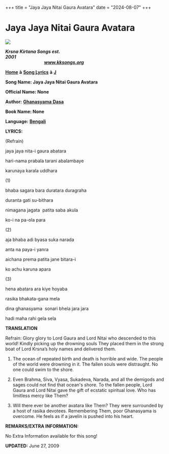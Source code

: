 +++
title = "Jaya Jaya Nitai Gaura Avatara"
date = "2024-08-07"
+++

# Jaya Jaya Nitai Gaura Avatara
**[![](http://kksongs.org/image_files/image002.jpg)](http://kksongs.org/)**

**_Krsna_** **_Kirtana Songs est. 2001_**                                                                                                                                                      **_www.kksongs.org_**

**[Home](http://kksongs.org/)** **à** **[Song Lyrics](http://kksongs.org/lyrics.html)** **à** **[J](http://kksongs.org/songs/song_j.html)**

**Song Name: Jaya Jaya Nitai Gaura Avatara**

**Official Name: None**

**Author:** [**Ghanasyama** **Dasa**](http://kksongs.org/authors/list/ghanasyama.html)

**Book Name: None**

**Language:** [**Bengali**](http://kksongs.org/language/list/bengali.html)

**LYRICS:**

(Refrain)

jaya jaya nita-i gaura abatara

hari-nama prabala tarani abalambaye

karunaya karala uddhara

(1)

bhaba sagara bara duratara duragraha

duranta gati su-bithara

nimagana jagata  patita saba akula

ko-i na pa-ola para

(2)

aja bhaba adi byasa suka narada

anta na paya-i yanra

aichana prema patita jane bitara-i

ko achu karuna apara

(3)

hena abatara ara kiye hoyaba

rasika bhakata-gana mela

dina ghanasyama  sonari bhela jara jara

hadi maha rahi gela sela

**TRANSLATION**

Refrain: Glory glory to Lord Gaura and Lord Nitai who descended to this world! Kindly picking up the drowning souls They placed them in the strong boat of Lord Krsna’s holy names and delivered them.

1) The ocean of repeated birth and death is horrible and wide. The people of the world were drowning in it. The fallen souls were distraught. No one could swim to the shore.

2) Even Brahma, Siva, Vyasa, Sukadeva, Narada, and all the demigods and sages could not find that ocean's shore. To the fallen people, Lord Gaura and Lord Nitai gave the gift of ecstatic spiritual love. Who has limitless mercy like Them?

3) Will there ever be another avatara like Them? They were surrounded by a host of rasika devotees. Remembering Them, poor Ghanasyama is overcome. He feels as if a javelin is pushed into his heart.

**REMARKS/EXTRA INFORMATION:**

No Extra Information available for this song!

**UPDATED:** June 27, 2009